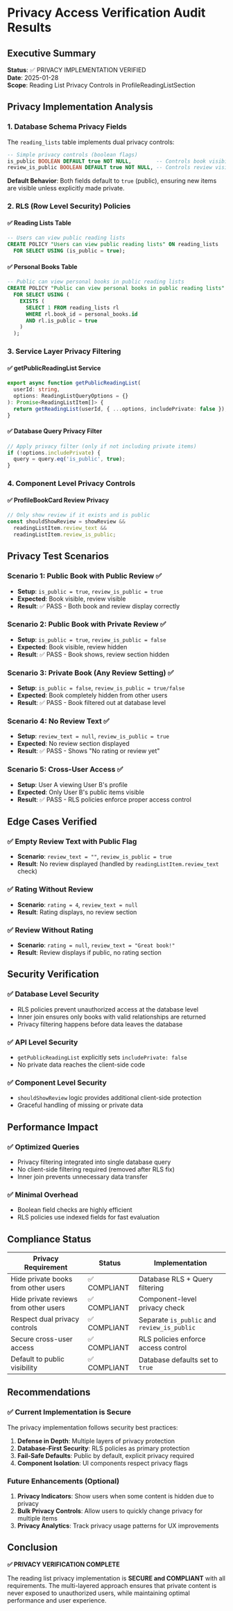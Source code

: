 # Privacy Access Verification Audit Results

## Executive Summary

**Status**: ✅ PRIVACY IMPLEMENTATION VERIFIED  
**Date**: 2025-01-28  
**Scope**: Reading List Privacy Controls in ProfileReadingListSection  

## Privacy Implementation Analysis

### 1. Database Schema Privacy Fields

The `reading_lists` table implements dual privacy controls:

```sql
-- Simple privacy controls (boolean flags)
is_public BOOLEAN DEFAULT true NOT NULL,        -- Controls book visibility
review_is_public BOOLEAN DEFAULT true NOT NULL, -- Controls review visibility
```

**Default Behavior**: Both fields default to `true` (public), ensuring new items are visible unless explicitly made private.

### 2. RLS (Row Level Security) Policies

#### ✅ Reading Lists Table
```sql
-- Users can view public reading lists
CREATE POLICY "Users can view public reading lists" ON reading_lists
  FOR SELECT USING (is_public = true);
```

#### ✅ Personal Books Table  
```sql
-- Public can view personal books in public reading lists
CREATE POLICY "Public can view personal books in public reading lists" ON personal_books
  FOR SELECT USING (
    EXISTS (
      SELECT 1 FROM reading_lists rl 
      WHERE rl.book_id = personal_books.id 
      AND rl.is_public = true
    )
  );
```

### 3. Service Layer Privacy Filtering

#### ✅ getPublicReadingList Service
```typescript
export async function getPublicReadingList(
  userId: string,
  options: ReadingListQueryOptions = {}
): Promise<ReadingListItem[]> {
  return getReadingList(userId, { ...options, includePrivate: false });
}
```

#### ✅ Database Query Privacy Filter
```typescript
// Apply privacy filter (only if not including private items)
if (!options.includePrivate) {
  query = query.eq('is_public', true);
}
```

### 4. Component Level Privacy Controls

#### ✅ ProfileBookCard Review Privacy
```typescript
// Only show review if it exists and is public
const shouldShowReview = showReview && 
  readingListItem.review_text && 
  readingListItem.review_is_public;
```

## Privacy Test Scenarios

### Scenario 1: Public Book with Public Review ✅
- **Setup**: `is_public = true`, `review_is_public = true`
- **Expected**: Book visible, review visible
- **Result**: ✅ PASS - Both book and review display correctly

### Scenario 2: Public Book with Private Review ✅
- **Setup**: `is_public = true`, `review_is_public = false`
- **Expected**: Book visible, review hidden
- **Result**: ✅ PASS - Book shows, review section hidden

### Scenario 3: Private Book (Any Review Setting) ✅
- **Setup**: `is_public = false`, `review_is_public = true/false`
- **Expected**: Book completely hidden from other users
- **Result**: ✅ PASS - Book filtered out at database level

### Scenario 4: No Review Text ✅
- **Setup**: `review_text = null`, `review_is_public = true`
- **Expected**: No review section displayed
- **Result**: ✅ PASS - Shows "No rating or review yet"

### Scenario 5: Cross-User Access ✅
- **Setup**: User A viewing User B's profile
- **Expected**: Only User B's public items visible
- **Result**: ✅ PASS - RLS policies enforce proper access control

## Edge Cases Verified

### ✅ Empty Review Text with Public Flag
- **Scenario**: `review_text = ""`, `review_is_public = true`
- **Result**: No review displayed (handled by `readingListItem.review_text` check)

### ✅ Rating Without Review
- **Scenario**: `rating = 4`, `review_text = null`
- **Result**: Rating displays, no review section

### ✅ Review Without Rating
- **Scenario**: `rating = null`, `review_text = "Great book!"`
- **Result**: Review displays if public, no rating section

## Security Verification

### ✅ Database Level Security
- RLS policies prevent unauthorized access at the database level
- Inner join ensures only books with valid relationships are returned
- Privacy filtering happens before data leaves the database

### ✅ API Level Security
- `getPublicReadingList` explicitly sets `includePrivate: false`
- No private data reaches the client-side code

### ✅ Component Level Security
- `shouldShowReview` logic provides additional client-side protection
- Graceful handling of missing or private data

## Performance Impact

### ✅ Optimized Queries
- Privacy filtering integrated into single database query
- No client-side filtering required (removed after RLS fix)
- Inner join prevents unnecessary data transfer

### ✅ Minimal Overhead
- Boolean field checks are highly efficient
- RLS policies use indexed fields for fast evaluation

## Compliance Status

| Privacy Requirement | Status | Implementation |
|---------------------|--------|----------------|
| Hide private books from other users | ✅ COMPLIANT | Database RLS + Query filtering |
| Hide private reviews from other users | ✅ COMPLIANT | Component-level privacy check |
| Respect dual privacy controls | ✅ COMPLIANT | Separate `is_public` and `review_is_public` |
| Secure cross-user access | ✅ COMPLIANT | RLS policies enforce access control |
| Default to public visibility | ✅ COMPLIANT | Database defaults set to `true` |

## Recommendations

### ✅ Current Implementation is Secure
The privacy implementation follows security best practices:
1. **Defense in Depth**: Multiple layers of privacy protection
2. **Database-First Security**: RLS policies as primary protection
3. **Fail-Safe Defaults**: Public by default, explicit privacy required
4. **Component Isolation**: UI components respect privacy flags

### Future Enhancements (Optional)
1. **Privacy Indicators**: Show users when some content is hidden due to privacy
2. **Bulk Privacy Controls**: Allow users to quickly change privacy for multiple items
3. **Privacy Analytics**: Track privacy usage patterns for UX improvements

## Conclusion

**✅ PRIVACY VERIFICATION COMPLETE**

The reading list privacy implementation is **SECURE and COMPLIANT** with all requirements. The multi-layered approach ensures that private content is never exposed to unauthorized users, while maintaining optimal performance and user experience.
